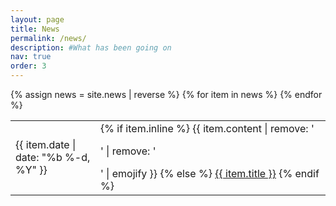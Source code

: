 ```yaml
---
layout: page
title: News
permalink: /news/
description: #What has been going on
nav: true
order: 3
---
```

<div>
    <table>
    {% assign news = site.news | reverse %}
    {% for item in news %}
      <tr>
        <td class="date"><div style="width: 120px" >{{ item.date | date: "%b %-d, %Y" }}</div></td>
        <td class="announcement">
          {% if item.inline %}
            {{ item.content | remove: '<p>' | remove: '</p>' | emojify }}
          {% else %}
            <a class="news-title" href="{{ item.url | prepend: site.baseurl }}">{{ item.title }}</a>
          {% endif %}
        </td>
      </tr>
    {% endfor %}
    </table>
</div>
